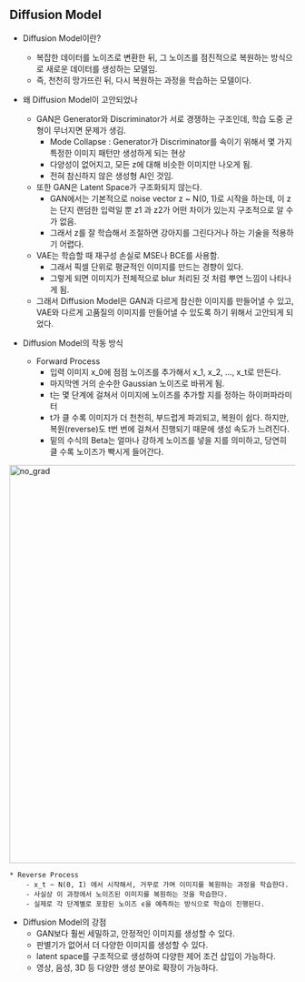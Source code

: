 ## Diffusion Model
- Diffusion Model이란?
    * 복잡한 데이터를 노이즈로 변환한 뒤, 그 노이즈를 점진적으로 복원하는 방식으로 새로운 데이터를 생성하는 모델임.
    * 즉, 천천히 망가뜨린 뒤, 다시 복원하는 과정을 학습하는 모델이다.

- 왜 Diffusion Model이 고안되었나
    * GAN은 Generator와 Discriminator가 서로 경쟁하는 구조인데, 학습 도중 균형이 무너지면 문제가 생김.
        - Mode Collapse : Generator가 Discriminator를 속이기 위해서 몇 가지 특정한 이미지 패턴만 생성하게 되는 현상
        - 다양성이 없어지고, 모든 z에 대해 비슷한 이미지만 나오게 됨.
        - 전혀 참신하지 않은 생성형 AI인 것임.
    * 또한 GAN은 Latent Space가 구조화되지 않는다.
        - GAN에서는 기본적으로 noise vector z ~ N(0, 1)로 시작을 하는데, 이 z는 단지 랜덤한 입력일 뿐 z1 과 z2가 어떤 차이가 있는지 구조적으로 알 수가 없음.
        - 그래서 z를 잘 학습해서 조절하면 강아지를 그린다거나 하는 기술을 적용하기 어렵다.
    * VAE는 학습할 때 재구성 손실로 MSE나 BCE를 사용함.
        - 그래서 픽셀 단위로 평균적인 이미지를 만드는 경향이 있다.
        - 그렇게 되면 이미지가 전체적으로 blur 처리된 것 처럼 뿌연 느낌이 나타나게 됨.
    * 그래서 Diffusion Model은 GAN과 다르게 참신한 이미지를 만들어낼 수 있고, VAE와 다르게 고품질의 이미지를 만들어낼 수 있도록 하기 위해서 고안되게 되었다.

- Diffusion Model의 작동 방식
    * Forward Process
        - 입력 이미지 x_0에 점점 노이즈를 추가해서 x_1, x_2, ..., x_t로 만든다.
        - 마지막엔 거의 순수한 Gaussian 노이즈로 바뀌게 됨.
        - t는 몇 단계에 걸쳐서 이미지에 노이즈를 추가할 지를 정하는 하이퍼파라미터
        - t가 클 수록 이미지가 더 천천히, 부드럽게 파괴되고, 복원이 쉽다. 하지만, 복원(reverse)도 t번 번에 걸쳐서 진행되기 때문에 생성 속도가 느려진다.
        - 밑의 수식의 Beta는 얼마나 강하게 노이즈를 넣을 지를 의미하고, 당연히 클 수록 노이즈가 빡시게 들어간다.
<img src="https://github.com/wjdwocks/ML-DNN/raw/main/markdown/25년/Study/Diffusion_Model/Noising.png" alt="no_grad" width="700">

    * Reverse Process
        - x_t ~ N(0, I) 에서 시작해서, 거꾸로 가며 이미지를 복원하는 과정을 학습한다.
        - 사실상 이 과정에서 노이즈된 이미지를 복원하는 것을 학습한다.
        - 실제로 각 단계별로 포함된 노이즈 ϵ을 예측하는 방식으로 학습이 진행된다.

- Diffusion Model의 강점
    * GAN보다 훨씬 세밀하고, 안정적인 이미지를 생성할 수 있다.
    * 판별기가 없어서 더 다양한 이미지를 생성할 수 있다.
    * latent space를 구조적으로 생성하여 다양한 제어 조건 삽입이 가능하다.
    * 영상, 음성, 3D 등 다양한 생성 분야로 확장이 가능하다.